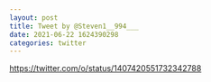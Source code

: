 ```yaml
--- 
layout: post 
title: Tweet by @Steven1__994___ 
date: 2021-06-22 1624390298 
categories: twitter 
--- 
```

https://twitter.com/o/status/1407420551732342788